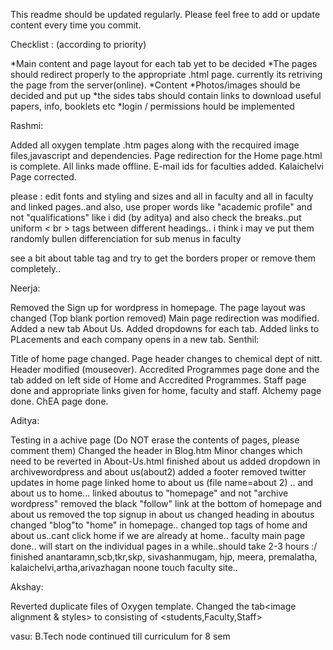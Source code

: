 This readme should be updated regularly. Please feel free to add or update content every time you commit.

Checklist : (according to priority)

*Main content and page layout for each tab yet to be decided
*The pages should redirect properly to the appropriate .html page. currently its retriving the page from the server(online).
*Content
*Photos/images should be decided and put up
*the sides tabs should contain links to download useful papers, info, booklets etc
*login / permissions hould be implemented



Rashmi:

Added all oxygen template .htm pages along with the recquired image files,javascript and dependencies.
Page redirection for the Home page.html is complete.
All links made offline.
E-mail ids for faculties added.
Kalaichelvi Page corrected.

please : edit fonts and styling and sizes and all in faculty and all in faculty and linked pages..and also, use proper words like "academic profile" and not "qualifications" like i did (by aditya)
and also check the breaks..put uniform < br > tags between different headings.. i think i may ve put them randomly
bullen differenciation for sub menus in faculty

see a bit about table tag and try to get the borders proper or remove them completely..

Neerja:

Removed the Sign up for wordpress in homepage.
The page layout was changed (Top blank portion removed)
Main page redirection was modified.
Added a new tab About Us.
Added dropdowns for each tab.
Added links to PLacements and each company opens in a new tab.
Senthil:

Title of home page changed.
Page header changes to chemical dept of nitt.
Header modified (mouseover).
Accredited Programmes page done and the tab added on left side of Home and Accredited Programmes.
Staff page done and appropriate links given for home, faculty and staff.
Alchemy page done.
ChEA page done.

Aditya:

Testing in a achive page (Do NOT erase the contents of pages, please comment them)
Changed the header in Blog.htm
Minor changes which need to be reverted in About-Us.html
finished about us
added dropdown in archivewordpress and about us(about2)
added a footer
removed twitter updates in home page
linked home to about us (file name=about 2) .. and about us to home...
linked aboutus to "homepage" and not "archive wordpress"
removed the black "follow" link at the bottom of homepage and about us
removed the top signup in about us
changed heading in aboutus
changed "blog"to "home" in homepage..
changed top tags of home and about us..cant click home if we are already at home..
faculty main page done.. will start on the individual pages in a while..should take 2-3 hours :/
finished anantaramn,scb,tkr,skp, sivashanmugam, hjp, meera, premalatha, kalaichelvi,artha,arivazhagan
noone touch faculty site..



Akshay:

Reverted duplicate files of Oxygen template.
Changed the tab<image alignment & styles> to <people> consisting of <students,Faculty,Staff> 

vasu:
B.Tech node continued till curriculum for 8 sem

